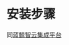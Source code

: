 # 安装步骤

同[蓝鲸智云集成平台](../../../../PaaS/2.12/%E5%BA%94%E7%94%A8%E8%BF%90%E7%BB%B4%E6%96%87%E6%A1%A3/%E5%AE%89%E8%A3%85%E6%8C%87%E5%8D%97/%E5%AE%89%E8%A3%85%E6%8C%87%E5%8D%97.md#安装步骤)